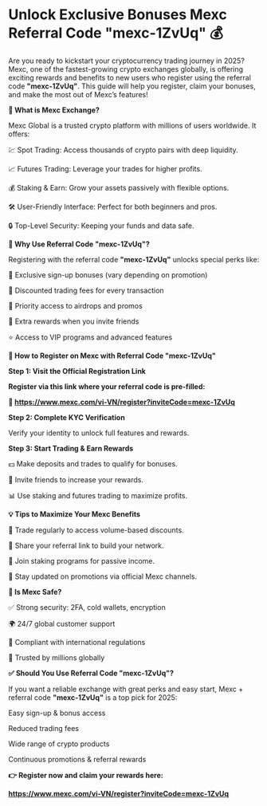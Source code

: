 #  Unlock Exclusive Bonuses Mexc Referral Code "mexc-1ZvUq" 💰

Are you ready to kickstart your cryptocurrency trading journey in 2025? Mexc, one of the fastest-growing crypto exchanges globally, is offering exciting rewards and benefits to new users who register using the referral code **"mexc-1ZvUq"**. This guide will help you register, claim your bonuses, and make the most out of Mexc’s features!

**🔎 What is Mexc Exchange?**

Mexc Global is a trusted crypto platform with millions of users worldwide. It offers:

💹 Spot Trading: Access thousands of crypto pairs with deep liquidity.

📈 Futures Trading: Leverage your trades for higher profits.

💰 Staking & Earn: Grow your assets passively with flexible options.

🛠️ User-Friendly Interface: Perfect for both beginners and pros.

🔒 Top-Level Security: Keeping your funds and data safe.

**🎁 Why Use Referral Code "mexc-1ZvUq"?**

Registering with the referral code **"mexc-1ZvUq"** unlocks special perks like:

🎉 Exclusive sign-up bonuses (vary depending on promotion)

💸 Discounted trading fees for every transaction

🚀 Priority access to airdrops and promos

🤝 Extra rewards when you invite friends

⭐ Access to VIP programs and advanced features

**📝 How to Register on Mexc with Referral Code "mexc-1ZvUq"**

**Step 1: Visit the Official Registration Link**

**Register via this link where your referral code is pre-filled:**

**🔗 https://www.mexc.com/vi-VN/register?inviteCode=mexc-1ZvUq**

**Step 2: Complete KYC Verification**

Verify your identity to unlock full features and rewards.

**Step 3: Start Trading & Earn Rewards**

💵 Make deposits and trades to qualify for bonuses.

👥 Invite friends to increase your rewards.

📊 Use staking and futures trading to maximize profits.

**💡 Tips to Maximize Your Mexc Benefits**

🔄 Trade regularly to access volume-based discounts.

📢 Share your referral link to build your network.

🌱 Join staking programs for passive income.

📣 Stay updated on promotions via official Mexc channels.

**🔐 Is Mexc Safe?**

✅ Strong security: 2FA, cold wallets, encryption

🌍 24/7 global customer support

📜 Compliant with international regulations

🤝 Trusted by millions globally

**✅ Should You Use Referral Code "mexc-1ZvUq"?**

If you want a reliable exchange with great perks and easy start, Mexc + referral code **"mexc-1ZvUq"** is a top pick for 2025:

Easy sign-up & bonus access

Reduced trading fees

Wide range of crypto products

Continuous promotions & referral rewards

**👉 Register now and claim your rewards here:**

**https://www.mexc.com/vi-VN/register?inviteCode=mexc-1ZvUq**
